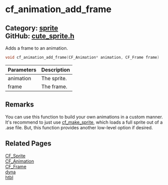 # cf_animation_add_frame

Category: [sprite](https://github.com/RandyGaul/cute_framework/blob/master/docs/api_reference?id=sprite)  
GitHub: [cute_sprite.h](https://github.com/RandyGaul/cute_framework/blob/master/include/cute_sprite.h)  
---

Adds a frame to an animation.

```cpp
void cf_animation_add_frame(CF_Animation* animation, CF_Frame frame)
```

Parameters | Description
--- | ---
animation | The sprite.
frame | The frame.

## Remarks

You can use this function to build your own animations in a custom manner. It's recommend to just use [cf_make_sprite](https://github.com/RandyGaul/cute_framework/blob/master/docs/sprite/cf_make_sprite.md), which
loads a full sprite out of a .ase file. But, this function provides another low-level option if desired.

## Related Pages

[CF_Sprite](https://github.com/RandyGaul/cute_framework/blob/master/docs/sprite/cf_sprite.md)  
[CF_Animation](https://github.com/RandyGaul/cute_framework/blob/master/docs/sprite/cf_animation.md)  
[CF_Frame](https://github.com/RandyGaul/cute_framework/blob/master/docs/sprite/cf_frame.md)  
[dyna](https://github.com/RandyGaul/cute_framework/blob/master/docs/array/dyna.md)  
[htbl](https://github.com/RandyGaul/cute_framework/blob/master/docs/hash/htbl.md)  

